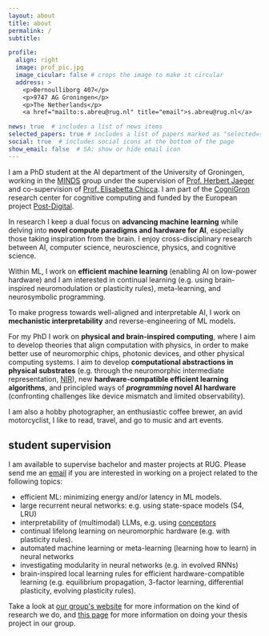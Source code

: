 ```yaml
---
layout: about
title: about
permalink: /
subtitle: 

profile:
  align: right
  image: prof_pic.jpg
  image_cicular: false # crops the image to make it circular
  address: >
    <p>Bernoulliborg 407</p>
    <p>9747 AG Groningen</p>
    <p>The Netherlands</p>
    <a href="mailto:s.abreu@rug.nl" title="email">s.abreu@rug.nl</a>

news: true  # includes a list of news items
selected_papers: true # includes a list of papers marked as "selected={true}"
social: true  # includes social icons at the bottom of the page
show_email: false  # SA: show or hide email icon
---
```


I am a PhD student at the AI department of the University of Groningen, working in the [MINDS](https://www.ai.rug.nl/minds/) group under the supervision of [Prof. Herbert Jaeger](https://scholar.google.com/citations?hl=en&user=0uztVbMAAAAJ&view_op=list_works) and co-supervision of [Prof. Elisabetta Chicca](https://www.rug.nl/research/zernike/bio-inspired-circuits-and-systems/chicca-group/?lang=en). I am part of the [CogniGron](https://www.rug.nl/research/fse/cognitive-systems-and-materials/?lang=en) research center for cognitive computing and funded by the European project [Post-Digital](http://postdigital.astonphotonics.uk).

In research I keep a dual focus on **advancing machine learning** while delving into **novel compute paradigms and hardware for AI**, especially those taking inspiration from the brain. I enjoy cross-disciplinary research between AI, computer science, neuroscience, physics, and cognitive science.

<!-- TODO:
- mention theoretical, mathematical, dynamical systems perspective -->

<!-- efficient AI -->
Within ML, I work on **efficient machine learning** (enabling AI on low-power hardware) and I am interested in  continual learning (e.g. using brain-inspired neuromodulation or plasticity rules), meta-learning, and neurosymbolic programming.
<!-- automated machine learning (AutoML), self-supervised learning, real-time ML, representation learning, dynamical systems for ML -->
To make progress towards well-aligned and interpretable AI, I work on **mechanistic interpretability** and reverse-engineering of ML models.

<!-- hardware-aware AI (-> more exotic stuff like photonic / analog neuromorphic) -->
For my PhD I work on **physical and brain-inspired computing**, where I aim to develop theories that align computation with physics, in order to make better use of neuromorphic chips, photonic devices, and other physical computing systems.
I aim to develop **computational abstractions in physical substrates** (e.g. through the neuromorphic intermediate representation, [NIR](https://github.com/neuromorphs/NIR)), new **hardware-compatible efficient learning algorithms**, and principled ways of ***programming* novel AI hardware** (confronting challenges like device mismatch and limited observability).
<!-- - neurosymbolic programming for neuromorphic hardware: merging machine learning with "classical" programming. -->

<!-- OLD (2021/2022) -->
<!-- I am interested in interdisciplinary research in and around computer science and artificial intelligence: nature-inspired computing, understanding human cognition, and advancing artificial intelligence. -->
<!-- My PhD is on non-digital computing theory in the [MINDS](https://www.ai.rug.nl/minds/) research group and the CogniGron research center, funded by the European [Post-Digital](http://postdigital.astonphotonics.uk) research network. -->
<!-- I am developing concepts and methods for programming and interfacing with unconventional computers. I am working with analog neuromorphic hardware (spikes!), photonic computing systems, and other physical systems that can compute and/or learn. -->

I am also a hobby photographer, an enthusiastic coffee brewer, an avid motorcyclist, I like to read, travel, and go to music and art events.

<!-- ## meeting requests
To schedule a meeting, please use [this page](https://calendar.google.com/calendar/appointments/schedules/AcZssZ2rU1Lj1enWIUHfiUYBFg-ZCOWu4CIIrLuWZ8_etiYXOX-10c52sYEM8Ce9BL7Zp7vDirMTnS5e) to book a time in my calendar. -->

## student supervision
I am available to supervise bachelor and master projects at RUG. Please send me an [email](mailto:s.abreu@rug.nl) if you are interested in working on a project related to the following topics:

- efficient ML: minimizing energy and/or latency in ML models. <!-- making large neural networks run on low-power hardware (e.g. model compression, quantization) -->
- large recurrent neural networks: e.g. using state-space models (S4, LRU)
- interpretability of (multimodal) LLMs, e.g. using [conceptors](https://www.ai.rug.nl/minds/research/conceptorresearch/)
- continual lifelong learning on neuromorphic hardware (e.g. with plasticity rules).
- automated machine learning or meta-learning (learning how to learn) in neural networks
- investigating modularity in neural networks (e.g. in evolved RNNs)
- brain-inspired local learning rules for efficient hardware-compatible learning (e.g. equilibrium propagation, 3-factor learning, differential plasticity, evolving plasticity rules).
<!-- - using an event-based camera with a neuromorphic processor (*e.g.*, for robotics) -->
<!-- - autonomous multi-task learning for recurrent neural networks (e.g. using conceptors). -->

Take a look at [our group's website](https://www.ai.rug.nl/minds/) for more information on the kind of research we do, and [this page](https://www.ai.rug.nl/minds/teaching/studentprojects/) for more information on doing your thesis project in our group.

<!-- Put your address / P.O. box / other info right below your picture. You can also disable any these elements by editing `profile` property of the YAML header of your `_pages/about.md`. Edit `_bibliography/papers.bib` and Jekyll will render your [publications page](/al-folio/publications/) automatically. -->

<!-- Link to your social media connections, too. This theme is set up to use [Font Awesome icons](http://fortawesome.github.io/Font-Awesome/) and [Academicons](https://jpswalsh.github.io/academicons/), like the ones below. Add your Facebook, Twitter, LinkedIn, Google Scholar, or just disable all of them. -->
